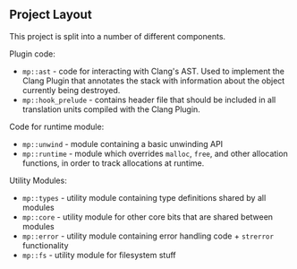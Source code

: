 ## Project Layout

This project is split into a number of different components.

Plugin code:

- `mp::ast` - code for interacting with Clang's AST. Used to implement the Clang
  Plugin that annotates the stack with information about the object currently
  being destroyed.
- `mp::hook_prelude` - contains header file that should be included in all
  translation units compiled with the Clang Plugin.

Code for runtime module:

- `mp::unwind` - module containing a basic unwinding API
- `mp::runtime` - module which overrides `malloc`, `free`, and other allocation
  functions, in order to track allocations at runtime.

Utility Modules:

- `mp::types` - utility module containing type definitions shared by all modules
- `mp::core` - utility module for other core bits that are shared between
  modules
- `mp::error` - utility module containing error handling code + `strerror`
  functionality
- `mp::fs` - utility module for filesystem stuff

